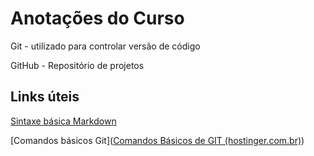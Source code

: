 # Anotações do Curso		 #
Git - utilizado para controlar versão de código

GitHub - Repositório de projetos

## Links úteis ##

[Sintaxe básica Markdown](https://markdown.net.br/sintaxe-basica/)

[Comandos básicos Git]([Comandos Básicos de GIT (hostinger.com.br)](https://www.hostinger.com.br/tutoriais/comandos-basicos-de-git?ppc_campaign=google_performance_max&gclid=Cj0KCQiAoY-PBhCNARIsABcz770cM_9jnK9CWYdrwI_1GRHFam-ROo5aECktFNZpi3MdrNXZ7Ki0eY4aAio_EALw_wcB#Comandos-Basicos-de-GIT))

